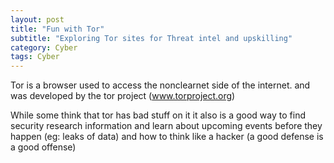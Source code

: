 ```yaml
---
layout: post
title: "Fun with Tor"
subtitle: "Exploring Tor sites for Threat intel and upskilling"
category: Cyber
tags: Cyber
---
```


Tor is a browser used to access the nonclearnet side of the internet. and was developed by the tor project (www.torproject.org) 

While some think that tor has bad stuff on it it also is a good way to find security research information and learn about upcoming events before they happen (eg: leaks of data) and how to think like a hacker (a good defense is a good offense)

